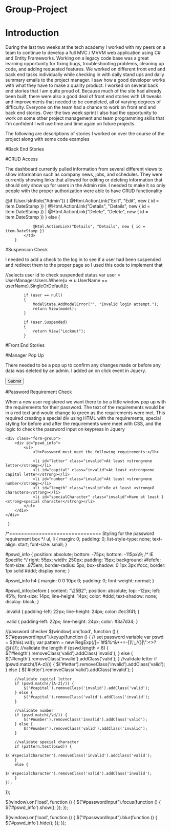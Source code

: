 # Group-Project

# Introduction
During the last two weeks at the tech academy I worked with my peers on a team to continue to develop a full MVC / MVVM web application using C# and Entity Frameworks. Working on a legacy code base was a great learning opportunity for fixing bugs, troubleshooting problems, cleaning up code, and adding requested features. We worked on different front end and back end tasks individually while checking in with daily stand ups and daily summary emails to the project manager. I saw how a good developer works with what they have to make a quality product. I worked on several back end stories that I am quite proud of. Because much of the site had already been built, there were also a good deal of front end stories with UI tweaks and improvements that needed to be completed, all of varying degrees of difficulty. Everyone on the team had a chance to work on front end and back end stories. Over the two week sprint I also had the opportunity to work on some other project management and team programming skills that I'm confident I will use time and time again on future projects. 

The following are descriptions of stories I worked on over the course of the project along with some code examples  

#Back End Stories

#CRUD Access

The dashboard currently pulled information from several different views to show information such as company news, jobs, and schedules. They were currently showing links that allowed for editing or deleting information that should only show up for users in the Admin role. I needed to make it so only people with the proper authorization were able to have CRUD functionality

 @if (User.IsInRole("Admin"))
        {
            <td>
                @Html.ActionLink("Edit", "Edit", new { id = item.DateStamp }) |
                @Html.ActionLink("Details", "Details", new { id = item.DateStamp }) |
                @Html.ActionLink("Delete", "Delete", new { id = item.DateStamp })
            </td>
        }
        else
        {
            <td>
               
                @Html.ActionLink("Details", "Details", new { id = item.DateStamp })
            </td>
        }

#Suspension Check

I needed to add a check to the log in to see if a user had been suspended and redirect them to the proper page
so I used this code to implement that

//selects user id to check suspended status
            var user = UserManager.Users.Where(u => u.UserName == userName).SingleOrDefault();

            if (user == null)
            {
                ModelState.AddModelError("", "Invalid login attempt.");
                return View(model);
            }

            if (user.Suspended)
            {
                return View("Lockout");
            }
            
#Front End Stories

#Manager Pop Up

There needed to be a pop up to confirm any changes made or before any data was deleted by an admin. I added an on click event in Jquery. 

  <input type="submit" value="Submit" onclick="return confirm('Click ok to change category')" />
  
#Password Requirement Check

When a new user registered we want there to be a little window pop up with the requirements for their password. The text of the requirements would be in a red text and would change to green as the requirements were met. This required creating a special div using HTML with the requirements, special styling for before and after the requirements were meet with CSS, and the logic to check the password input on keypress in Jquery

    <div class="form-group">
        <div id="pswd_info">
            <ul>
                <lh>Password must meet the following requirements:</lh>

                <li id="letter" class="invalid">At least <strong>one letter</strong></li>
                <li id="capital" class="invalid">At least <strong>one capital letter</strong></li>
                <li id="number" class="invalid">At least <strong>one number</strong></li>
                <li id="length" class="invalid">Be at least <strong>8 characters</strong></li>
                <li id="specialCharacter" class="invalid">Have at least 1 <strong>special character</strong></li>
            </ul>
        </div>
    </div>
    
     }
     
/*===============================
    Styling for the password requirement box
*/
ul, li {
    margin: 0;
    padding: 0;
    list-style-type: none;
    text-align: start; 
    font-size: small;
}

#pswd_info {
    position: absolute;
    bottom: -75px;
    bottom: -115px\9; /* IE Specific */
    right: 55px;
    width: 250px;
    padding: 15px;
    background: #fefefe;
    font-size: .875em;
    border-radius: 5px;
    box-shadow: 0 1px 3px #ccc;
    border: 1px solid #ddd; 
    display:none;
}

#pswd_info h4 {
    margin: 0 0 10px 0;
    padding: 0;
    font-weight: normal;
 }

#pswd_info::before {
    content: "\25B2";
    position: absolute;
    top: -12px;
    left: 45%;
    font-size: 14px;
    line-height: 14px;
    color: #ddd;
    text-shadow: none;
    display: block;
 }

.invalid {
    padding-left: 22px;
    line-height: 24px;
    color: #ec3f41;
}

.valid {
    padding-left: 22px;
    line-height: 24px;
    color: #3a7d34;
}

//password checker
$(window).on('load', function () {
    $("#passwordInput").keyup(function () {
        // set password variable
        var pswd = $(this).val();
        var pattern = new RegExp(/[~`!#$%\^&*+=\-\[\]\\';,/{}|\\":<>\?@()]/);
        //validate the length
        if (pswd.length < 8) {
            $('#length').removeClass('valid').addClass('invalid');
        } else {
            $('#length').removeClass('invalid').addClass('valid');
        }
        //validate letter
        if (pswd.match(/[A-z]/)) {
            $('#letter').removeClass('invalid').addClass('valid');
        } else {
            $('#letter').removeClass('valid').addClass('invalid');
        }

        //validate capital letter
        if (pswd.match(/[A-Z]/)) {
            $('#capital').removeClass('invalid').addClass('valid');
        } else {
            $('#capital').removeClass('valid').addClass('invalid');
        }

        //validate number
        if (pswd.match(/\d/)) {
            $('#number').removeClass('invalid').addClass('valid');
        } else {
            $('#number').removeClass('valid').addClass('invalid');
        }

        //validate special character
        if (pattern.test(pswd)) {
            $('#specialCharacter').removeClass('invalid').addClass('valid');
        }
        else {
            $('#specialCharacter').removeClass('valid').addClass('invalid');
        }
    });
});

$(window).on('load', function () {
    $("#passwordInput").focus(function () {
        $('#pswd_info').show();
    });
});

$(window).on('load', function () {
    $("#passwordInput").blur(function () {
        $('#pswd_info').hide();
    });
});
